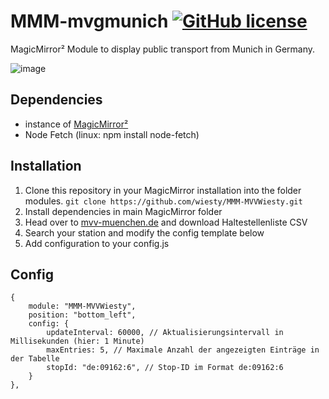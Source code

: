 # MMM-mvgmunich [![GitHub license](https://img.shields.io/badge/license-MIT-blue.svg)](https://github.com/wiesty/MMM-MVVWiesty/raw/master/LICENSE)

MagicMirror² Module to display public transport from Munich  in Germany.


![image](https://i.imgur.com/1XGtvkj.png)


## Dependencies
* instance of [MagicMirror²](https://github.com/MichMich/MagicMirror)
* Node Fetch (linux: npm install node-fetch)

## Installation
1. Clone this repository in your MagicMirror installation into the folder modules.
```git clone https://github.com/wiesty/MMM-MVVWiesty.git```
2. Install dependencies in main MagicMirror folder
3. Head over to [mvv-muenchen.de](https://www.mvv-muenchen.de/fahrplanauskunft/fuer-entwickler/opendata/index.html) and download Haltestellenliste CSV
4. Search your station and modify the config template below
5. Add configuration to your config.js

## Config


```
{
    module: "MMM-MVVWiesty",
    position: "bottom_left",
    config: {
        updateInterval: 60000, // Aktualisierungsintervall in Millisekunden (hier: 1 Minute)
        maxEntries: 5, // Maximale Anzahl der angezeigten Einträge in der Tabelle
        stopId: "de:09162:6", // Stop-ID im Format de:09162:6
    }
},
```

